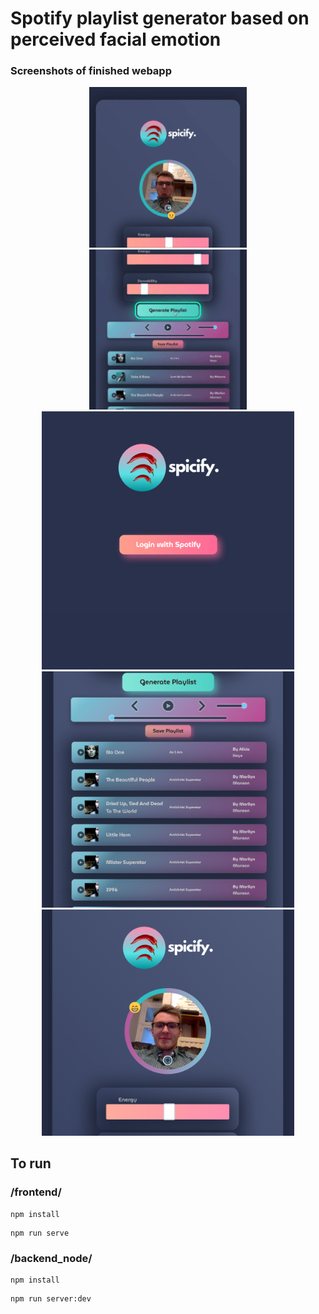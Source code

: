 # Spotify playlist generator based on perceived facial emotion

### Screenshots of finished webapp
<p align="center">
<img src="https://raw.githubusercontent.com/Ollie-Boyd/spotify-facial-emotion/master/screenshots/Screen_Recording_2020_08_25_at_17_42_46.gif" width=50% height=auto%>
  <img src="https://raw.githubusercontent.com/Ollie-Boyd/spotify-facial-emotion/master/screenshots/Screen_Recording_2020_08_25_at_17_42_46%20(1).gif" width=50% height=auto%>
 <img src="https://raw.githubusercontent.com/Ollie-Boyd/spotify-facial-emotion/master/screenshots/spicify_login.png" width=80% height=auto%>
 <img src="https://raw.githubusercontent.com/Ollie-Boyd/spotify-facial-emotion/master/screenshots/playlist_view.png" width=80% height=auto%>
 <img src="https://raw.githubusercontent.com/Ollie-Boyd/spotify-facial-emotion/master/screenshots/cam_view.png" width=80% height=auto%>
</p>




## To run

### /frontend/

```
npm install
```
```
npm run serve
```

### /backend_node/

```
npm install
```
```
npm run server:dev
```
